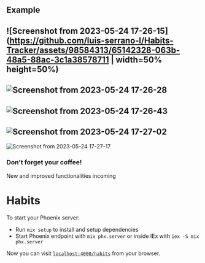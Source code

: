 ## Example
![Screenshot from 2023-05-24 17-26-15](https://github.com/luis-serrano-l/Habits-Tracker/assets/98584313/65142328-063b-48a5-88ac-3c1a38578711 | width=50% height=50%)
---
![Screenshot from 2023-05-24 17-26-28](https://github.com/luis-serrano-l/Habits-Tracker/assets/98584313/08ac5c98-38b8-444e-8479-68ab3851220d)
---
![Screenshot from 2023-05-24 17-26-43](https://github.com/luis-serrano-l/Habits-Tracker/assets/98584313/abc5d9ab-02c3-4041-a8d4-135fd16507c9)
---
![Screenshot from 2023-05-24 17-27-02](https://github.com/luis-serrano-l/Habits-Tracker/assets/98584313/6d6b9ac9-71da-4a2f-9d65-f4ed91aa468d)
---
![Screenshot from 2023-05-24 17-27-17](https://github.com/luis-serrano-l/Habits-Tracker/assets/98584313/a982b7fb-e7f3-47bf-9143-868ff71a022b)

### Don't forget your coffee!
New and improved functionalities incoming

# Habits

To start your Phoenix server:

  * Run `mix setup` to install and setup dependencies
  * Start Phoenix endpoint with `mix phx.server` or inside IEx with `iex -S mix phx.server`

Now you can visit [`localhost:4000/habits`](http://localhost:4000/habits) from your browser.

